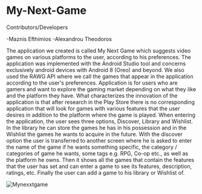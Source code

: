 # My-Next-Game

Contributors/Developers

-Maznis Efthimios
-Alexandrou Theodoros

The application we created is called My Next Game which suggests video games on various platforms to the user, according to his preferences. 
The application was implemented with the Android Studio tool and concerns exclusively android devices with Android 8 (Oreo) and beyond. 
We also used the RAWG API where we call the games that appear in the application according to the user's preferences. 
Application is for users who are gamers and want to explore the gaming market depending on what they like and the platform they have. 
What characterizes the innovation of the application is that after research in the Play Store there is no corresponding application that will look for games with various features that the user desires in addition to the platform where the game is played.
When entering the application, the user sees three options, Discover, Library and Wishlist. 
In the library he can store the games he has in his possession and in the Wishlist the games he wants to acquire in the future. 
With the discover option the user is transferred to another screen where he is asked to enter the name of the game if he wants something specific, the category / categories of game he wants, some tags e.g. RPG, Co-op etc., as well as the platform he owns. 
Then it shows all the games that contain the features that the user has set and can enter a game to see its features, description, ratings, etc. 
Finally the user can add a game to his library or Wishlist of.

![Mynexxtgame](https://user-images.githubusercontent.com/59802843/120295227-a0662680-c2cf-11eb-8704-d5d05b5a31b3.PNG)

